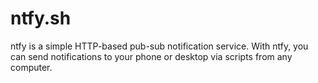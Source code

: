 # ntfy.sh

ntfy is a simple HTTP-based pub-sub notification service. With ntfy, you can send notifications to your phone or desktop via scripts from any computer.
